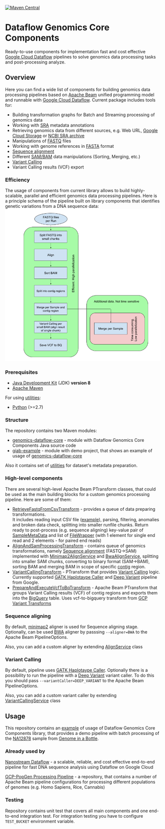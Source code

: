 [![Maven Central](https://img.shields.io/maven-central/v/com.google.allenday/genomics-dataflow-core.svg?label=Maven%20Central)](https://search.maven.org/search?q=g:%22com.google.allenday%22%20AND%20a:%22genomics-dataflow-core%22)

# Dataflow Genomics Core Components
Ready-to-use components for implementation fast and cost effective [Google Cloud Dataflow](https://cloud.google.com/dataflow) pipelines 
to solve genomics data processing tasks and post-processing analyze.

## Overview
Here you can find a wide list of components for building genomics data processing pipelines 
based on [Apache Beam](https://beam.apache.org/) unified programming model and runnable 
with [Google Cloud Dataflow](https://cloud.google.com/dataflow). Current package includes tools for:
- Building transformation graphs for Batch and Streaming processing of genomics data  
- Working with [SRA](https://www.ncbi.nlm.nih.gov/sra/) metadata annotations
- Retrieving genomics data from different sources, e.g. Web URL, [Google Cloud Storage](https://cloud.google.com/storage) or [NCBI SRA archive](https://www.ncbi.nlm.nih.gov/sra)
- Manipulations of [FASTQ](https://en.wikipedia.org/wiki/FASTQ_format) files
- Working with genome references in [FASTA](https://en.wikipedia.org/wiki/FASTA_format) format
- [Sequence alignment](https://en.wikipedia.org/wiki/Sequence_alignment)
- Different [SAM/BAM](https://samtools.github.io/hts-specs/SAMv1.pdf) data manipulations (Sorting, Merging, etc.) 
- [Variant Calling](https://www.ebi.ac.uk/training/online/course/human-genetic-variation-i-introduction-2019/variant-identification-and-analysis)
- Variant Calling results (VCF) export

### Efficiency
The usage of components from current library allows to build highly-scalable, parallel and efficient genomics data processing pipelines. 
Here is a principle schema of the pipeline  built on library components that identifies genetic variations from a DNA sequence data:
![Pipeline principle schema](docs/pipeline_pinciple_schema.png)

### Prerequisites
- [Java Development Kit](https://www.oracle.com/technetwork/java/javase/downloads/index.html) (JDK) __version 8__
- [Apache Maven](https://maven.apache.org/download.cgi)

For using [utilities](utilities):
- [Python](https://www.python.org/downloads/) (>=2.7)

### Structure
The repository contains two Maven modules:
- [genomics-dataflow-core](genomics-dataflow-core) - module with Dataflow Genomics Core Components Java source code
- [giab-example](giab-example) - module with demo project, that shows an example of usage of [genomics-dataflow-core](genomics-dataflow-core)

Also it contains set of [utilities](utilities) for dataset's metadata preparation.

### High-level components
There are several high-level Apache Beam PTransform classes, that could be used as the main building blocks for a custom genomics processing pipeline. 
Here are some of them:

- [RetrieveFastqFromCsvTransform](genomics-dataflow-core/src/main/java/com/google/allenday/genomics/core/preparing/RetrieveFastqFromCsvTransform.java) - provides a queue of data preparing transformations.                                                                            
It includes reading input CSV file ([example](docs/metada_examples/default_sample_runs_metadata_example.csv)), parsing, filtering, anomalies and broken data check, splitting into smaller runfile chunks.
Return ready to post-process (e.g. sequence aligning) key-value pair of [SampleMetaData](genomics-dataflow-core/src/main/java/com/google/allenday/genomics/core/model/SampleMetaData.java) 
and list of [FileWrapper](genomics-dataflow-core/src/main/java/com/google/allenday/genomics/core/model/FileWrapper.java) (with 1 element for single end read and 2 elements - for paired end reads)                         
- [AlignAndSamProcessingTransform](genomics-dataflow-core/src/main/java/com/google/allenday/genomics/core/processing/AlignAndSamProcessingTransform.java) - contains queue of genomics transformations, namely [Sequence alignment](https://en.wikipedia.org/wiki/Sequence_alignment) (FASTQ->SAM) 
implemented with [Minimap2AlignService](genomics-dataflow-core/src/main/java/com/google/allenday/genomics/core/processing/align/Minimap2AlignService.java) 
and [BwaAlignService](genomics-dataflow-core/src/main/java/com/google/allenday/genomics/core/processing/align/BwaAlignService.java), 
splitting into smaller SAM chunks, converting to binary format (SAM->BAM), 
sorting BAM and merging BAM in scope of specific [contig](https://en.wikipedia.org/wiki/Contig) region. 
- [VariantCallingTransform](genomics-dataflow-core/src/main/java/com/google/allenday/genomics/core/processing/variantcall/VariantCallingTransform.java) - PTransform that provides [Variant Calling](https://www.ebi.ac.uk/training/online/course/human-genetic-variation-i-introduction-2019/variant-identification-and-analysis) logic. Currently supported [GATK Haplotaype Caller](https://gatk.broadinstitute.org/hc/en-us/articles/360037225632-HaplotypeCaller) and  [Deep Variant](https://github.com/google/deepvariant) pipeline from Google.
- [PrepareAndExecuteVcfToBqTransform](genomics-dataflow-core/src/main/java/com/google/allenday/genomics/core/processing/vcf_to_bq/PrepareAndExecuteVcfToBqTransform.java) - Apache Beam PTransform that groups Variant Calling results (VCF) of contig regions and exports them into the [BigQuery](https://cloud.google.com/bigquery) table. Uses vcf-to-bigquery transform from [GCP Variant Transforms](https://github.com/googlegenomics/gcp-variant-transforms)

### Sequence aligning
By default, [minimap2](https://github.com/lh3/minimap2) aligner is used for Sequence aligning stage. 
Optionally, can be used [BWA](https://github.com/lh3/bwa) aligner by passsing `--aligner=BWA` to the Apache Beam PipelineOptions.

Also, you can add a custom aligner by extending [AlignService](genomics-dataflow-core/src/main/java/com/google/allenday/genomics/core/processing/align/AlignService.java) class

### Variant Calling
By default, pipeline uses [GATK Haplotaype Caller](https://gatk.broadinstitute.org/hc/en-us/articles/360037225632-HaplotypeCaller).
Optionally there is a possibility to run the pipeline with a [Deep Variant](https://github.com/google/deepvariant) variant caller. To do this you should pass `--variantCaller=DEEP_VARIANT` to the Apache Beam PipelineOptions.

Also, you can add a custom variant caller by extending [VariantCallingService](genomics-dataflow-core/src/main/java/com/google/allenday/genomics/core/processing/variantcall/VariantCallingService.java) class

## Usage
This repository contains an [example](giab-example) of usage of Dataflow Genomics Core Components library, that provides a demo pipeline with batch processing of the [NA12878](https://www.coriell.org/0/Sections/Search/Sample_Detail.aspx?Ref=NA12878&product=DNA) sample from [Genome in a Bottle](https://www.nist.gov/programs-projects/genome-bottle).
 
### Already used by
[Nanostream Dataflow](https://github.com/allenday/nanostream-dataflow) - a scalable, reliable, and cost effective end-to-end pipeline for fast DNA sequence analysis using Dataflow on Google Cloud

[GCP-PopGen Processing Pipeline](https://github.com/allenday/gcp-popgen) - a repository, that contains a number of Apache Beam pipeline configurations for processing different populations of genomes (e.g. Homo Sapiens, Rice, Cannabis)
### Testing
Repository contains unit test that covers all main components and one end-to-end integration test.
For integration testing you have to configure `TEST_BUCKET` environment variable.
